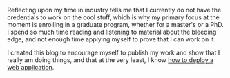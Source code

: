

<!-- After having a great intern experience at DEKA R&D using OpenFOAM and other CAE tools, I had aspirations of becoming a therofluid analyst or aerodynamicist using the CFD and FEA simulation tools I had learned, ideally supporting the renewable energy industry. This idea brought me to Iceland to start a master's degree in sustainable energy engineering at Reykjavik University. While I had a valuable experience living on my own in a foreign country, the environment was not conducive to my mental health, and I dropped the program after doing well in my first semester.

My time on the Ansys Fluent testing team impressed the importance of IT in engineering; creating platforms for collaboration, writing internal tools, the rats nest of web development and cloud computing, and becoming a DevOps evangelist. I had intended to refine, expand, and apply my CFD knowledge at Ansys, however being only one of a few with just a bachelor's degree, my opportunities to do this work were limited. Instead, I started development on the team's Django-based internal testing portal and began administering Fluent's Windows regression test suite. While I was nominally a test engineer ("R&D Verification Engineer"...), I served the role of a DevOps or site reliability engineer, trying to keep the regression test orchestration workflow as stable as possible.

While I did not expect to do this kind of work upon joining, I leaned into it fully and soaked up material on Django and full stack development, CI/CD platforms, and the software development life cycle. I leaned in even further and started my homelabbing and self-hosting hobbies, which I've sunk far too much time and money into. -->

Reflecting upon my time in industry tells me that I currently do not have the credentials to work on the cool stuff, which is why my primary focus at the moment is enrolling in a graduate program, whether for a master's or a PhD. I spend so much time reading and listening to material about the bleeding edge, and not enough time applying myself to prove that I can work on it.

I created this blog to encourage myself to publish my work and show that I really am doing things, and that at the very least, I know [how to deploy a web application](posts/how-to-deploy-a-blog).
